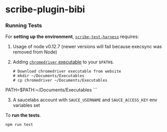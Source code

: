 # scribe-plugin-bibi





### Running Tests

For **setting up the environment**, [`scribe-test-harness`](https://github.com/guardian/scribe-test-harness) requires:

1. Usage of node v0.12.7 (newer versions will fail because execsync was removed from Node)
2. Adding [`chromedriver` executable](https://sites.google.com/a/chromium.org/chromedriver/downloads) to your `$PATH$`.

    ```
    # Download chromedriver executable from website
    # mkdir ~/Documents/Executables
    # cp chromedriver ~/Documents/Executables
  PATH=$PATH:~/Documents/Executables
    ```

3. A saucelabs account with `SAUCE_USERNAME` and `SAUCE_ACCESS_KEY` env variables set

To **run the tests**.
```
npm run test
```
